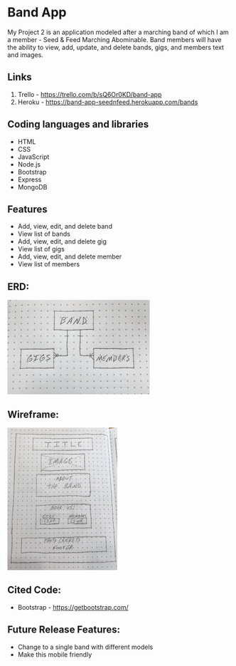 # Band App
My Project 2 is an application modeled after a marching band of which I am a member - Seed & Feed Marching Abominable.
Band members will have the ability to view, add, update, and delete bands, gigs, and members text and images.

## Links

1. Trello - https://trello.com/b/sQ6Or0KD/band-app 
1. Heroku - https://band-app-seednfeed.herokuapp.com/bands 

## Coding languages and libraries

* HTML
* CSS
* JavaScript
* Node.js
* Bootstrap
* Express
* MongoDB

## Features

* Add, view, edit, and delete band
* View list of bands
* Add, view, edit, and delete gig
* View list of gigs
* Add, view, edit, and delete member
* View list of members

## ERD:

![erd](public/images/project2erd.jpg)

## Wireframe:
![wireframe](public/images/project2wireframe.jpg)

## Cited Code:
* Bootstrap - https://getbootstrap.com/ 

## Future Release Features:
* Change to a single band with different models
* Make this mobile friendly





